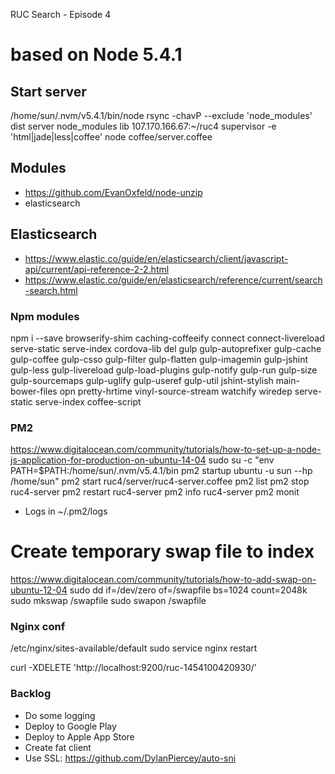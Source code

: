 RUC Search - Episode 4

# based on Node 5.4.1

## Start server
/home/sun/.nvm/v5.4.1/bin/node
rsync -chavP --exclude 'node_modules' dist server node_modules lib 107.170.166.67:~/ruc4
supervisor -e 'html|jade|less|coffee' node coffee/server.coffee

## Modules
* https://github.com/EvanOxfeld/node-unzip
* elasticsearch


## Elasticsearch
* https://www.elastic.co/guide/en/elasticsearch/client/javascript-api/current/api-reference-2-2.html
* https://www.elastic.co/guide/en/elasticsearch/reference/current/search-search.html



### Npm modules 
npm i --save browserify-shim caching-coffeeify connect connect-livereload serve-static serve-index cordova-lib del gulp gulp-autoprefixer gulp-cache gulp-coffee gulp-csso gulp-filter gulp-flatten gulp-imagemin gulp-jshint gulp-less gulp-livereload gulp-load-plugins gulp-notify gulp-run gulp-size gulp-sourcemaps gulp-uglify gulp-useref gulp-util jshint-stylish main-bower-files opn pretty-hrtime vinyl-source-stream watchify wiredep serve-static serve-index coffee-script


### PM2
https://www.digitalocean.com/community/tutorials/how-to-set-up-a-node-js-application-for-production-on-ubuntu-14-04
sudo su -c "env PATH=$PATH:/home/sun/.nvm/v5.4.1/bin pm2 startup ubuntu -u sun --hp /home/sun"
pm2 start ruc4/server/ruc4-server.coffee
pm2 list
pm2 stop ruc4-server
pm2 restart ruc4-server
pm2 info ruc4-server
pm2 monit
* Logs in ~/.pm2/logs

# Create temporary swap file to index
https://www.digitalocean.com/community/tutorials/how-to-add-swap-on-ubuntu-12-04
sudo dd if=/dev/zero of=/swapfile bs=1024 count=2048k
sudo mkswap /swapfile
sudo swapon /swapfile

### Nginx conf
/etc/nginx/sites-available/default
sudo service nginx restart

curl -XDELETE 'http://localhost:9200/ruc-1454100420930/'

### Backlog
* Do some logging
* Deploy to Google Play
* Deploy to Apple App Store
* Create fat client
* Use SSL: https://github.com/DylanPiercey/auto-sni


